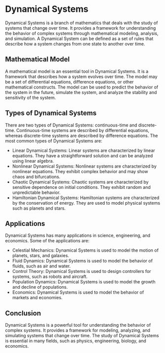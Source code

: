 # Dynamical Systems

Dynamical Systems is a branch of mathematics that deals with the study of systems that change over time. It provides a framework for understanding the behavior of complex systems through mathematical modeling, analysis, and simulation. A Dynamical System can be defined as a set of rules that describe how a system changes from one state to another over time.

## Mathematical Model

A mathematical model is an essential tool in Dynamical Systems. It is a framework that describes how a system evolves over time. The model may be a set of differential equations, difference equations, or other mathematical constructs. The model can be used to predict the behavior of the system in the future, simulate the system, and analyze the stability and sensitivity of the system.

## Types of Dynamical Systems

There are two types of Dynamical Systems: continuous-time and discrete-time. Continuous-time systems are described by differential equations, whereas discrete-time systems are described by difference equations. The most common types of Dynamical Systems are:

- Linear Dynamical Systems: Linear systems are characterized by linear equations. They have a straightforward solution and can be analyzed using linear algebra.
- Nonlinear Dynamical Systems: Nonlinear systems are characterized by nonlinear equations. They exhibit complex behavior and may show chaos and bifurcations.
- Chaotic Dynamical Systems: Chaotic systems are characterized by sensitive dependence on initial conditions. They exhibit random and unpredictable behavior.
- Hamiltonian Dynamical Systems: Hamiltonian systems are characterized by the conservation of energy. They are used to model physical systems such as planets and stars.

## Applications

Dynamical Systems has many applications in science, engineering, and economics. Some of the applications are:

- Celestial Mechanics: Dynamical Systems is used to model the motion of planets, stars, and galaxies.
- Fluid Dynamics: Dynamical Systems is used to model the behavior of fluids, such as air and water.
- Control Theory: Dynamical Systems is used to design controllers for systems, such as robots and aircraft.
- Population Dynamics: Dynamical Systems is used to model the growth and decline of populations.
- Economics: Dynamical Systems is used to model the behavior of markets and economies.

## Conclusion

Dynamical Systems is a powerful tool for understanding the behavior of complex systems. It provides a framework for modeling, analyzing, and simulating systems that change over time. The study of Dynamical Systems is essential in many fields, such as physics, engineering, biology, and economics.
